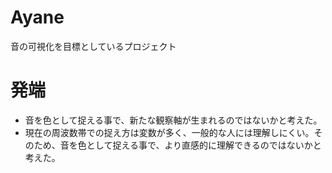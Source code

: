 # Ayane
 
音の可視化を目標としているプロジェクト

# 発端
- 音を色として捉える事で、新たな観察軸が生まれるのではないかと考えた。
- 現在の周波数帯での捉え方は変数が多く、一般的な人には理解しにくい。そのため、音を色として捉える事で、より直感的に理解できるのではないかと考えた。
